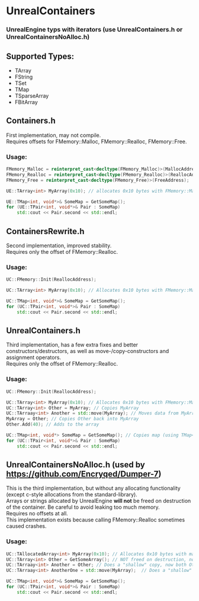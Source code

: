 # UnrealContainers
### UnrealEngine typs with iterators (use UnrealContainers.h or UnrealContainersNoAlloc.h)

## Supported Types:
- TArray
- FString
- TSet
- TMap
- TSparseArray
- FBitArray

## Containers.h
First implementation, may not compile. \
Requires offsets for FMemory::Malloc, FMemory::Realloc, FMemory::Free.
### Usage:
```c++
FMemory_Malloc = reinterpret_cast<decltype(FMemory_Malloc)>(MallocAddress);
FMemory_Realloc = reinterpret_cast<decltype(FMemory_Realloc)>(ReallocAddress);
FMemory_Free = reinterpret_cast<decltype(FMemory_Free)>(FreeAddress);

UE::TArray<int> MyArray(0x10); // allocates 0x10 bytes with FMemory::Malloc

UE::TMap<int, void*>& SomeMap = GetSomeMap();
for (UE::TPair<int, void*>& Pair : SomeMap)
    std::cout << Pair.second << std::endl;
```

## ContainersRewrite.h
Second implementation, improved stability. \
Requires only the offset of FMemory::Realloc.
### Usage:
```c++
UC::FMemory::Init(ReallocAddress);

UC::TArray<int> MyArray(0x10); // Allocates 0x10 bytes with FMemory::Malloc (freed on destruction)

UC::TMap<int, void*>& SomeMap = GetSomeMap();
for (UC::TPair<int, void*>& Pair : SomeMap)
    std::cout << Pair.second << std::endl;
```

## UnrealContainers.h
Third implementation, has a few extra fixes and better constructors/destructors, as well as move-/copy-constructors and assignment operators. \
Requires only the offset of FMemory::Realloc.
### Usage:
```c++
UC::FMemory::Init(ReallocAddress);

UC::TArray<int> MyArray(0x10); // Allocates 0x10 bytes with FMemory::Malloc (freed on destruction)
UC::TArray<int> Other = MyArray; // Copies MyArray
UC::TArraay<int> Another = std::move(MyArray); // Moves data from MyArray, leaving it empty
MyArray = Other; // Copies Other back into MyArray
Other.Add(40); // Adds to the array

UC::TMap<int, void*> SomeMap = GetSomeMap(); // Copies map (using TMap<..>& is still advised)
for (UC::TPair<int, void*>& Pair : SomeMap)
    std::cout << Pair.second << std::endl;
```

## UnrealContainersNoAlloc.h (used by https://github.com/Encryqed/Dumper-7)
This is the third implementation, but without any allocating functionality (except c-style allocations from the standard-library). \
Arrays or strings allocated by UnrealEngine **will not** be freed on destruction of the container. Be careful to avoid leaking too much memory. \
Requires no offsets at all. \
This implementation exists because calling FMemory::Realloc sometimes caused crashes.

### Usage:
```c++
UC::TAllocatedArray<int> MyArray(0x10); // Allocates 0x10 bytes with malloc from the c-stdlib (freed on destruction)
UC::TArray<int> Other = GetSomeArray(); // NOT freed on destruction, no FMemory function to free the block
UC::TArraay<int> Another = Other; // Does a "shallow" copy, now both Other and Another share the same buffer (bad)
UC::TArraay<int> AnotherOne = std::move(MyArray);  // Does a "shallow" copy, now both Other, Another and AnotherOne share the same buffer (bad)

UC::TMap<int, void*>& SomeMap = GetSomeMap();
for (UC::TPair<int, void*>& Pair : SomeMap)
    std::cout << Pair.second << std::endl;
```
